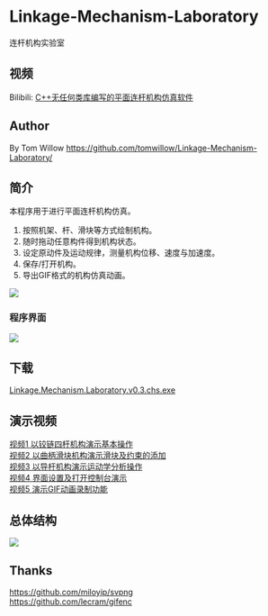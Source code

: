 # Linkage-Mechanism-Laboratory
连杆机构实验室

## 视频

Bilibili: [C++无任何类库编写的平面连杆机构仿真软件](https://www.bilibili.com/video/BV1oE411y7Wr/)

## Author
By Tom Willow
https://github.com/tomwillow/Linkage-Mechanism-Laboratory/

## 简介
本程序用于进行平面连杆机构仿真。

1. 按照机架、杆、滑块等方式绘制机构。
2. 随时拖动任意构件得到机构状态。
3. 设定原动件及运动规律，测量机构位移、速度与加速度。
4. 保存/打开机构。
5. 导出GIF格式的机构仿真动画。

![](https://github.com/tomwillow/Linkage-Mechanism-Laboratory/blob/master/Snap/features.PNG)

### 程序界面

![](https://github.com/tomwillow/Linkage-Mechanism-Laboratory/blob/master/Snap/%E7%A8%8B%E5%BA%8F%E6%80%BB%E4%BD%93%E7%BB%93%E6%9E%841.3_%E7%95%8C%E9%9D%A2%E8%AF%B4%E6%98%8E.png)

## 下载

[Linkage.Mechanism.Laboratory.v0.3.chs.exe](https://github.com/tomwillow/Linkage-Mechanism-Laboratory/releases/download/0.3/Linkage.Mechanism.Laboratory.v0.3.chs.exe)

## 演示视频

[视频1 以铰链四杆机构演示基本操作](https://github.com/tomwillow/Linkage-Mechanism-Laboratory/releases/download/0.3/Demo.Video.1.exe)<br>
[视频2 以曲柄滑块机构演示滑块及约束的添加](https://github.com/tomwillow/Linkage-Mechanism-Laboratory/releases/download/0.3/Demo.Video.2.exe)<br>
[视频3 以导杆机构演示运动学分析操作](https://github.com/tomwillow/Linkage-Mechanism-Laboratory/releases/download/0.3/Demo.Video.3.exe)<br>
[视频4 界面设置及打开控制台演示](https://github.com/tomwillow/Linkage-Mechanism-Laboratory/releases/download/0.3/Demo.Video.4.exe)<br>
[视频5 演示GIF动画录制功能](https://github.com/tomwillow/Linkage-Mechanism-Laboratory/releases/download/0.3/Demo.Video.5.exe)<br>

## 总体结构

![](https://github.com/tomwillow/Linkage-Mechanism-Laboratory/blob/master/Snap/%E7%A8%8B%E5%BA%8F%E6%80%BB%E4%BD%93%E7%BB%93%E6%9E%841.3_%E7%BB%93%E6%9E%84%E5%AE%8C%E6%95%B4%E7%89%88.png)

## Thanks

https://github.com/miloyip/svpng<br>
https://github.com/lecram/gifenc
